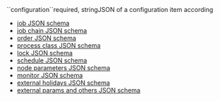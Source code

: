 <tr><td>``configuration``</td><td>required, string</td><td>JSON of a configuration item according
<ul>
	<li><a href="../../../../raml/schemas/joe/job/job-schema.json" target="job">job JSON schema</a></li>
	<li><a href="../../../../raml/schemas/joe/jobChain/jobChain-schema.json" target="jobchain">job chain JSON schema</a></li>
	<li><a href="../../../../raml/schemas/joe/order/order-schema.json" target="order">order JSON schema</a></li>
	<li><a href="../../../../raml/schemas/joe/processClass/processClass-schema.json" target="processclass">process class JSON schema</a></li>
	<li><a href="../../../../raml/schemas/joe/lock/lock-schema.json" target="lock">lock JSON schema</a></li>
	<li><a href="../../../../raml/schemas/joe/schedule/schedule-schema.json" target="schedule">schedule JSON schema</a></li>
	<li><a href="../../../../raml/schemas/joe/jobChain/nodeParamsConfig-schema.json" target="nodeparams">node parameters JSON schema</a></li>
	<li><a href="../../../../raml/schemas/joe/job/monitor-schema.json" target="monitor">monitor JSON schema</a></li>
	<li><a href="../../../../raml/schemas/joe/schedule/holidaysConfig-schema.json" target="monitor">external holidays JSON schema</a></li>
	<li><a href="../../../../raml/schemas/joe/other/other-schema.json" target="monitor">external params and others JSON schema</a></li>
</ul>
</td><td></td><td></td></tr>
